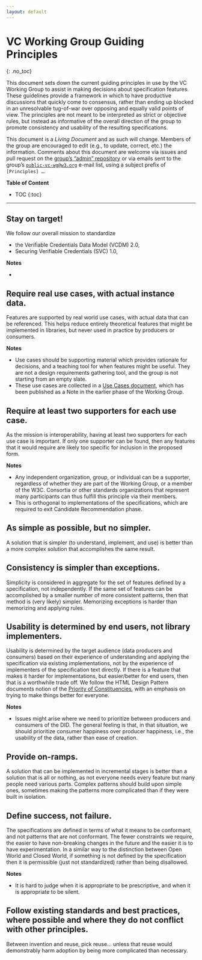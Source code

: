 ```yaml
---
layout: default
---
```


# VC Working Group Guiding Principles
{: .no_toc}

This document sets down the current guiding principles in use by the VC
Working Group to assist in making decisions about specification features.
These guidelines provide a framework in which to have productive
discussions that quickly come to consensus, rather than ending up blocked
in an unresolvable tug-of-war over opposing and equally valid points of
view. The principles are not meant to be interpreted as strict or objective
rules, but instead as informative of the overall direction of the group to
promote consistency and usability of the resulting specifications. 

This document is a *Living Document* and as such will change. Members of
the group are encouraged to edit (e.g., to update, correct, etc.) the
information. Comments about this document are welcome via issues and pull
request on the [group’s “admin” repository](https://github.com/w3c/verifiable-credentials/)
or via emails sent to the group’s
[`public-vc-wg@w3.org`](mailto:public-vc-wg@w3.org) e-mail list, using a
subject prefix of <code>[Principles] …</code>.

**Table of Content**
* TOC
{:toc}

---

## Stay on target!

We follow our overall mission to standardize
* the Verifiable Credentials Data Model (VCDM) 2.0, 
* Securing Verifiable Credentials (SVC) 1.0, 

**Notes**

* 

## Require real use cases, with actual instance data.

Features are supported by real world use cases, with actual data that can
be referenced. This helps reduce entirely theoretical features that might
be implemented in libraries, but never used in practice by producers or
consumers.

**Notes**

* Use cases should be supporting material which provides rationale for
    decisions, and a teaching tool for when features might be useful. They
    are not a design requirements gathering tool, and the group is not
    starting from an empty slate.
* These use cases are collected in a [Use Cases document](https://www.w3.org/TR/vc-use-cases/),
    which has been published as a Note in the earlier phase of the Working Group.

## Require at least two supporters for each use case.

As the mission is interoperability, having at least two supporters for each
use case is important. If only one supporter can be found, then any
features that it would require are likely too specific for inclusion in the
proposed form.

**Notes**

* Any independent organization, group, or individual can be a supporter,
    regardless of whether they are part of the Working Group, or a member of
    the W3C. Consortia or other standards organizations that represent many
    participants can thus fulfill this principle via their members.
* This is orthogonal to implementations of the specifications, which are
    required to exit Candidate Recommendation phase.

## As simple as possible, but no simpler.

A solution that is simpler (to understand, implement, and use) is better than a more
complex solution that accomplishes the same result.

## Consistency is simpler than exceptions.

Simplicity is considered in aggregate for the set of features defined by a
specification, not independently.  If the same set of features can be
accomplished by a smaller number of more consistent patterns, then that
method is (very likely) simpler. Memorizing exceptions is harder than
memorizing and applying rules.

## Usability is determined by end users, not library implementers.

Usability is determined by the target audience (data producers and
consumers) based on their experience of understanding and applying the
specification via existing implementations, not by the experience of
implementers of the specification text directly. If there is a feature
that makes it harder for implementations, but easier/better for end users,
then that is a worthwhile trade off. We follow the HTML Design Pattern
documents notion of the 
[Priority of Constituencies](https://www.w3.org/TR/html-design-principles/#priority-of-constituencies),
with an emphasis on trying to make things better for everyone. 

**Notes**

* Issues might arise where we need to prioritize between producers and consumers of the DID. The general feeling is that, in that situation, we should prioritize consumer happiness over producer happiness, i.e., the usability of the data, rather than ease of creation.
  

## Provide on-ramps.

A solution that can be implemented in incremental stages is better than a
solution that is all or nothing, as not everyone needs every feature but
many people need various parts. Complex patterns should build upon simple
ones, sometimes making the patterns more complicated than if they were
built in isolation.

## Define success, not failure.

The specifications are defined in terms of what it means to be conformant,
and not patterns that are not conformant. The fewer constraints we require,
the easier to have non-breaking changes in the future and the easier it is
to have experimentation. In a similar way to the distinction between Open
World and Closed World, if something is not defined by the specification
then it is permissible (just not standardized) rather than being disallowed.

**Notes**

* It is hard to judge when it is appropriate to be prescriptive, and when it is appropriate to be silent.

## Follow existing standards and best practices, where possible and where they do not conflict with other principles.

Between invention and reuse, pick reuse... unless that reuse would
demonstrably harm adoption by being more complicated than necessary.
